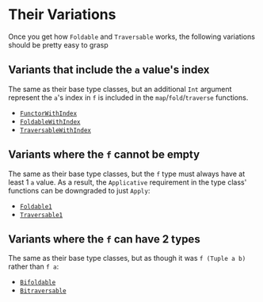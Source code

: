 # Their Variations

Once you get how `Foldable` and `Traversable` works, the following variations should be pretty easy to grasp

## Variants that include the `a` value's index

The same as their base type classes, but an additional `Int` argument represent the `a`'s index in `f` is included in the `map`/`fold`/`traverse` functions.

- [`FunctorWithIndex`](https://pursuit.purescript.org/packages/purescript-foldable-traversable/docs/Data.FunctorWithIndex)
- [`FoldableWithIndex`](https://pursuit.purescript.org/packages/purescript-foldable-traversable/docs/Data.FoldableWithIndex)
- [`TraversableWithIndex`](https://pursuit.purescript.org/packages/purescript-foldable-traversable/docs/Data.TraversableWithIndex)

## Variants where the `f` cannot be empty

The same as their base type classes, but the `f` type must always have at least 1 `a` value. As a result, the `Applicative` requirement in the type class' functions can be downgraded to just `Apply`:
- [`Foldable1`](https://pursuit.purescript.org/packages/purescript-foldable-traversable/docs/Data.Semigroup.Foldable)
- [`Traversable1`](https://pursuit.purescript.org/packages/purescript-foldable-traversable/docs/Data.Semigroup.Traversable)

## Variants where the `f` can have 2 types

The same as their base type classes, but as though it was `f (Tuple a b)` rather than `f a`:
- [`Bifoldable`](https://pursuit.purescript.org/packages/purescript-foldable-traversable/docs/Data.Bifoldable)
- [`Bitraversable`](https://pursuit.purescript.org/packages/purescript-foldable-traversable/docs/Data.Bitraversable)
